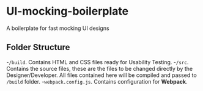 # UI-mocking-boilerplate
A boilerplate for fast mocking UI designs

## Folder Structure

-`/build`. Contains HTML and CSS files ready for Usability Testing.
-`/src`. Contains the source files, these are the files to be changed directly by the Designer/Developer. All files contained here will be compiled and passed to `/build` folder.
-`webpack.config.js`. Contains configuration for __Webpack__.
